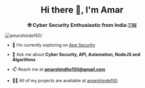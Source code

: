 

<!--
**amarshinde150/amarshinde150** is a ✨ _special_ ✨ repository because its `README.md` (this file) appears on your GitHub profile.

Here are some ideas to get you started:

- 🔭 I’m currently working on ...
- 🌱 I’m currently learning ...
- 👯 I’m looking to collaborate on ...
- 🤔 I’m looking for help with ...
- 💬 Ask me about ...
- 📫 How to reach me: ...
- 😄 Pronouns: ...
- ⚡ Fun fact: ...
-->
<h1 align="center">Hi there 👋, I'm Amar</h1>

<h3 align="center">🤓 Cyber Security Enthusiastic from India 🇮🇳</h3>
<p align="left"> <img src=https://komarev.com/ghpvc/?username=amarshinde150 alt=amarshinde150/> </p>


- 🔭 I’m currently exploring on [App Security]()

- 💬 Ask me about **Cyber Security, API, Automation, NodeJS and Algorithms**

- 📫 Reach me at **amarshindhe150@gmail.com**

- 👨‍💻 All of my projects are available at [amarshinde150](https://amarshinde150.github.io/Landing-Page/)

